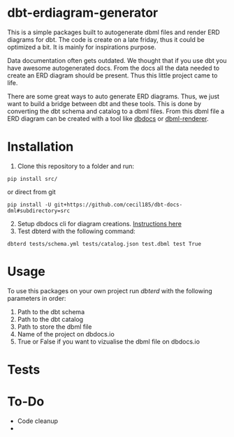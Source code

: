 # dbt-erdiagram-generator
This is a simple packages built to autogenerate dbml files and render ERD diagrams for dbt. The code is create on a late friday, thus it could be optimized a bit. It is mainly for inspirations purpose. 

Data documentation often gets outdated. We thought that if you use dbt you have awesome autogenerated docs. From the docs all the data needed to create an ERD diagram should be present. Thus this little project came to life. 

There are some great ways to auto generate ERD diagrams. Thus, we just want to build a bridge between dbt and these tools. This is done by converting the dbt schema and catalog to a dbml files. From this dbml file a ERD diagram can be created with a tool like [dbdocs](https://dbdocs.io/) or [dbml-renderer](https://github.com/softwaretechnik-berlin/dbml-renderer). 

# Installation

1. Clone this repository to a folder and run:

```
pip install src/
```

or direct from git

```
pip install -U git+https://github.com/cecil185/dbt-docs-dml#subdirectory=src
```

2. Setup dbdocs cli for diagram creations. [Instructions here](https://dbdocs.io/docs)
3. Test dbterd with the following command:
```
dbterd tests/schema.yml tests/catalog.json test.dbml test True
```
# Usage
To use this packages on your own project run *dbterd* with the following parameters in order: 

1. Path to the dbt schema 
2. Path to the dbt catalog 
3. Path to store the dbml file
4. Name of the project on dbdocs.io
5. True or False if you want to vizualise the dbml file on dbdocs.io

# Tests


# To-Do
* Code cleanup 
* 
